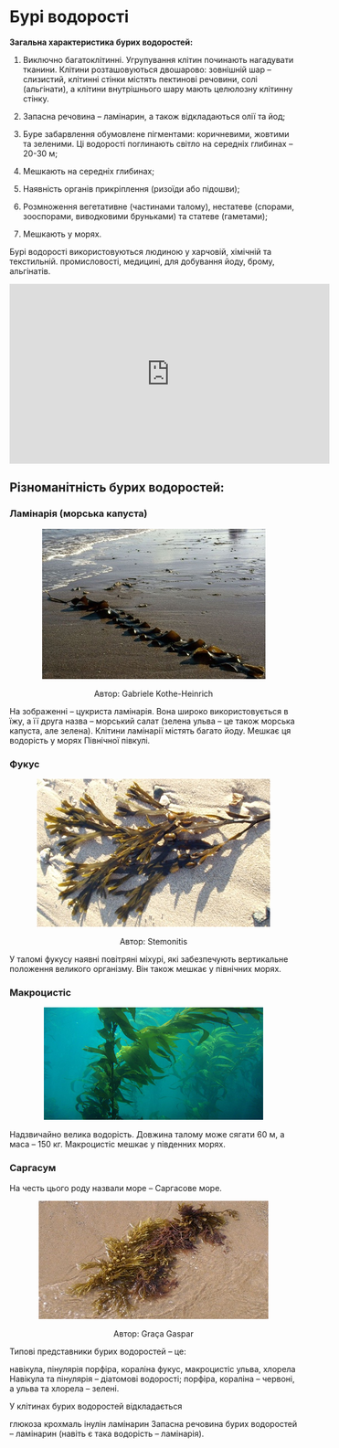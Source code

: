# Бурі водорості

**Загальна характеристика бурих водоростей:**

1.  Виключно багатоклітинні. Угрупування клітин починають
    нагадувати тканини. Клітини розташовуються двошарово: зовнішній шар – слизистий, клітинні стінки містять пектинові речовини, солі (альгінати), а клітини внутрішнього шару мають целюлозну клітинну стінку.

2.  Запасна речовина – <span class="p1">ламінарин</span>, а також відкладаються олії та йод;

3.  Буре забарвлення обумовлене пігментами: коричневими, жовтими та зеленими. Ці водорості поглинають світло на середніх глибинах – 20-30 м;

4.  Мешкають на середніх глибинах;

5.  Наявність органів прикріплення (ризоїди або підошви);

6.  Розмноження вегетативне (частинами талому), нестатеве (спорами, зооспорами, виводковими бруньками) та статеве (гаметами);

7.  Мешкають у морях.

Бурі водорості використовуються людиною у харчовій, хімічній та текстильній. промисловості, медицині, для добування йоду, брому, альгінатів.


<div class="fluidMedia">
<iframe align="center" width="560" height="315" src="https://www.youtube.com/embed/Ohm-XqHsK7U" frameborder="0" allowfullscreen></iframe>
</div>
<div class="popup">
</div>

## Різноманітність бурих водоростей: 

### Ламінарія (морська капуста)

<div align="center">
<img src="9.jpg">
<p>Автор: <span class="p1">Gabriele Kothe-Heinrich</span></p>
</div>

На зображенні – цукриста ламінарія. Вона широко використовується в їжу, а її друга назва – морський салат (зелена ульва – це також морська капуста, але зелена). Клітини ламінарії містять багато йоду. Мешкає ця
водорість у морях Північної півкулі.

### Фукус

<div align="center">
<img src="10.jpg">
<p>Автор: <span class="p1">Stemonitis</span></p>
</div>

У таломі фукусу наявні повітряні міхурі, які забезпечують вертикальне положення великого організму. Він також мешкає у північних морях.


### Макроцистіс

<div align="center">
<img src="11.png">
</div>

Надзвичайно велика водорість. Довжина талому може сягати 60 м, а маса – 150 кг. Макроцистіс мешкає у південних морях.

### Саргасум
На честь цього роду назвали море – Саргасове море.

<div align="center">
<img src="12.jpg">
<p>Автор: <span class="p1">Graça Gaspar</span></p>
</div>

<quiz>
<question>
<p>Типові представники бурих водоростей – це:</p>
<answer>навікула, пінулярія</answer>
<answer>порфіра, кораліна</answer>
<answer correct>фукус, макроцистіс</answer>
<answer>ульва, хлорела</answer>
<explanation>Навікула та пінулярія – діатомові водорості; порфіра, кораліна – червоні, а ульва та хлорела – зелені.</explanation>
</question>

<question>
<p>У клітинах бурих водоростей відкладається</p>
<answer>глюкоза</answer>
<answer>крохмаль</answer>
<answer>інулін</answer>
<answer correct>ламінарин</answer>
<explanation>Запасна речовина бурих водоростей – ламінарин (навіть є така водорість – ламінарія).</explanation>
</question>
</quiz>
